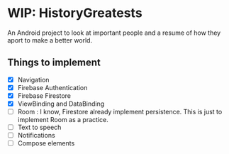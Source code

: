 # WIP: HistoryGreatests

An Android project to look at important people and a resume of how they aport to make a better world.


## Things to implement

- [x]   Navigation
- [x] Firebase Authentication
- [x] Firebase Firestore
- [x] ViewBinding and DataBinding
- [ ] Room : I know, Firestore already implement persistence. This is just to implement Room as a practice.
- [ ] Text to speech
- [ ] Notifications
- [ ] Compose elements 

